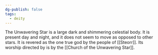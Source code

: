 ```yaml
---
dg-publish: false
tags:
  - deity
---
```


The Unwavering Star is a large dark and shimmering celestial body. It is present day and night, and it does not seem to move as opposed to other stars. It is revered as the one true god by the people of [[Steorr]]. Its worship directed by is by the [[Church of the Unwavering Star]].
